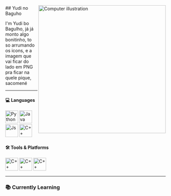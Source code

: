 <img src="https://static.vecteezy.com/system/resources/previews/010/794/340/non_2x/blue-artificial-intelligence-technology-circuit-file-free-png.png" alt="Computer illustration" width="400px" align="right" />
## Yudi no Baguho

I'm Yudi bo Bagulho, já já monto algo bonitinho, to so arrumando os icons, e a imagem que vai ficar do lado em PNG pra ficar na quele pique, sacomené

---

#### 💻 Languages 

<a href="https://www.python.org/"><img aligm="center" alt="Python" heigth="30" width="40" src="https://cdn.jsdelivr.net/gh/devicons/devicon@latest/icons/python/python-original.svg" /></a> 
<a href="https://www.java.com/pt-BR/"><img aligm="center" alt="Java" heigth="30" width="40" src="https://cdn.jsdelivr.net/gh/devicons/devicon@latest/icons/java/java-original.svg" /></a>
<a href="https://developer.mozilla.org/pt-BR/docs/Web/JavaScript"><img aligm="center" alt="Js" heigth="30" width="40" src="https://cdn.jsdelivr.net/gh/devicons/devicon@latest/icons/javascript/javascript-original.svg" /></a> 
<a href="https://isocpp.org/"><img aligm="center" alt="C++" heigth="30" width="40" src="https://cdn.jsdelivr.net/gh/devicons/devicon@latest/icons/cplusplus/cplusplus-original.svg" /></a> 

#### 🛠 Tools & Platforms
<a href="https://archlinux.org/"><img aligm="center" alt="C++" heigth="30" width="40" src="https://cdn.jsdelivr.net/gh/devicons/devicon@latest/icons/archlinux/archlinux-original.svg" /></a> 
<a href="https://nixos.org/"><img aligm="center" alt="C++" heigth="30" width="40" src="https://cdn.jsdelivr.net/gh/devicons/devicon@latest/icons/nixos/nixos-original.svg" /></a> 
<a href="https://hyprland.org/"><img aligm="center" alt="C++" heigth="30" width="40" src="https://encrypted-tbn0.gstatic.com/images?q=tbn:ANd9GcTStCfpN-J9a8Y0Bptyon6wff4MNr8Sv2NhQQ&s" /></a> 

---

### 📚 Currently Learning
